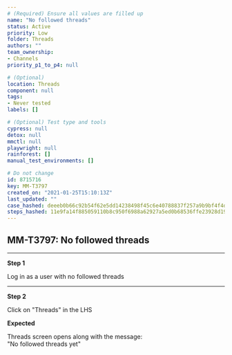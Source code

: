 ```yaml
---
# (Required) Ensure all values are filled up
name: "No followed threads"
status: Active
priority: Low
folder: Threads
authors: ""
team_ownership: 
- Channels
priority_p1_to_p4: null

# (Optional)
location: Threads
component: null
tags: 
- Never tested
labels: []

# (Optional) Test type and tools
cypress: null
detox: null
mmctl: null
playwright: null
rainforest: []
manual_test_environments: []

# Do not change
id: 8715716
key: MM-T3797
created_on: "2021-01-25T15:10:13Z"
last_updated: ""
case_hashed: deeeb0b66c92b54f62e5dd14238498f45c6e40788837f257a9b9bf4f4dde08091a7241a41aeb001cb9a2921089b92b3a
steps_hashed: 11e9fa14f885059110b8c950f6988a62927a5ed0b68536ffe23928d19973accf942ffbc20e19b52814a8fba723428ffc
---
```


<!-- (Auto-generated) Based on frontmatter's "key" and "name" -->

## MM-T3797: No followed threads

---

**Step 1**

Log in as a user with no followed threads

---

**Step 2**

Click on "Threads" in the LHS

**Expected**

Threads screen opens along with the message:\
"No followed threads yet"
